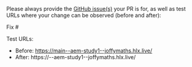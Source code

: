 Please always provide the [GitHub issue(s)](../issues) your PR is for, as well as test URLs where your change can be observed (before and after):

Fix #<gh-issue-id>

Test URLs:
- Before: https://main--aem-study1--joffymaths.hlx.live/
- After: https://<branch>--aem-study1--joffymaths.hlx.live/
